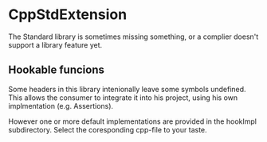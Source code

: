 # CppStdExtension
The Standard library is sometimes missing something, or a complier doesn't support a library feature yet.

## Hookable funcions
Some headers in this library intenionally leave some symbols undefined. This allows the consumer to integrate it into his project, using his own implmentation (e.g. Assertions).

However one or more default implementations are provided in the hookImpl subdirectory. Select the coresponding cpp-file to your taste.